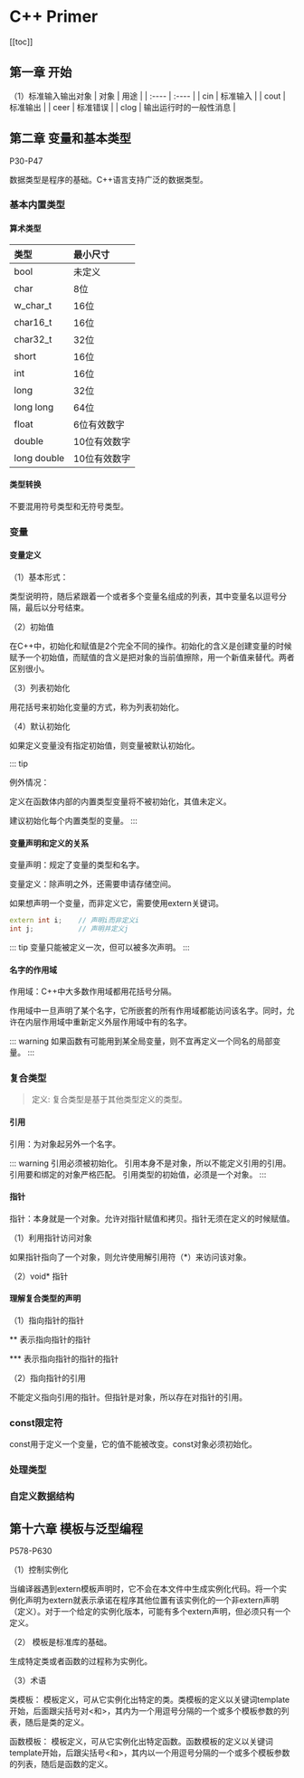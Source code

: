 # C++ Primer
[[toc]]


## 第一章 开始
（1）标准输入输出对象
| 对象 | 用途 |
| :---- | :---- |
| cin  | 标准输入 |
| cout | 标准输出 |
| ceer | 标准错误 |
| clog | 输出运行时的一般性消息 |

## 第二章 变量和基本类型

P30-P47

数据类型是程序的基础。C++语言支持广泛的数据类型。

### 基本内置类型
#### 算术类型

| 类型 | 最小尺寸 |
| :--- | :--- |
| bool | 未定义 |
| char | 8位 |
| w_char_t | 16位 |
| char16_t | 16位 |
| char32_t | 32位 |
| short | 16位 |
| int | 16位 |
| long | 32位 |
| long long | 64位 |
| float | 6位有效数字 |
| double | 10位有效数字 |
| long double | 10位有效数字 |

#### 类型转换

不要混用符号类型和无符号类型。

### 变量

#### 变量定义

（1）基本形式：

类型说明符，随后紧跟着一个或者多个变量名组成的列表，其中变量名以逗号分隔，最后以分号结束。

（2）初始值

在C++中，初始化和赋值是2个完全不同的操作。初始化的含义是创建变量的时候赋予一个初始值，而赋值的含义是把对象的当前值擦除，用一个新值来替代。两者区别很小。

（3）列表初始化

用花括号来初始化变量的方式，称为列表初始化。

（4）默认初始化

如果定义变量没有指定初始值，则变量被默认初始化。

::: tip

例外情况：

定义在函数体内部的内置类型变量将不被初始化，其值未定义。

建议初始化每个内置类型的变量。
::: 

#### 变量声明和定义的关系

变量声明：规定了变量的类型和名字。

变量定义：除声明之外，还需要申请存储空间。

如果想声明一个变量，而非定义它，需要使用extern关键词。

``` C++
extern int i;    // 声明i而非定义i
int j;           // 声明并定义j
```

::: tip
变量只能被定义一次，但可以被多次声明。
:::

#### 名字的作用域

作用域：C++中大多数作用域都用花括号分隔。

作用域中一旦声明了某个名字，它所嵌套的所有作用域都能访问该名字。同时，允许在内层作用域中重新定义外层作用域中有的名字。

::: warning
如果函数有可能用到某全局变量，则不宜再定义一个同名的局部变量。
:::

### 复合类型

> 定义:
复合类型是基于其他类型定义的类型。

#### 引用

引用：为对象起另外一个名字。

::: warning
引用必须被初始化。
引用本身不是对象，所以不能定义引用的引用。
引用要和绑定的对象严格匹配。
引用类型的初始值，必须是一个对象。
:::

#### 指针

指针：本身就是一个对象。允许对指针赋值和拷贝。指针无须在定义的时候赋值。

（1）利用指针访问对象

如果指针指向了一个对象，则允许使用解引用符（*）来访问该对象。

（2）void* 指针

#### 理解复合类型的声明

（1）指向指针的指针

** 表示指向指针的指针

*** 表示指向指针的指针的指针

（2）指向指针的引用

不能定义指向引用的指针。但指针是对象，所以存在对指针的引用。

### const限定符

const用于定义一个变量，它的值不能被改变。const对象必须初始化。



### 处理类型
### 自定义数据结构

## 第十六章 模板与泛型编程

P578-P630

（1）控制实例化

当编译器遇到extern模板声明时，它不会在本文件中生成实例化代码。将一个实例化声明为extern就表示承诺在程序其他位置有该实例化的一个非extern声明（定义）。对于一个给定的实例化版本，可能有多个extern声明，但必须只有一个定义。

（2）
模板是标准库的基础。

生成特定类或者函数的过程称为实例化。

（3）术语

类模板： 模板定义，可从它实例化出特定的类。类模板的定义以关键词template开始，后面跟尖括号对<和>，其内为一个用逗号分隔的一个或多个模板参数的列表，随后是类的定义。

函数模板： 模板定义，可从它实例化出特定函数。函数模板的定义以关键词template开始，后跟尖括号<和>，其内以一个用逗号分隔的一个或多个模板参数的列表，随后是函数的定义。

